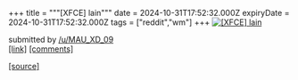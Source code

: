 +++
title = """[XFCE] lain"""
date = 2024-10-31T17:52:32.000Z
expiryDate = 2024-10-31T17:52:32.000Z
tags = ["reddit","wm"]
+++
[![[XFCE] lain](https://b.thumbs.redditmedia.com/EWK7I9KwWpsz8zjQOhou3ktUQBfTehqsskuFt3a1NhQ.jpg "[XFCE] lain")](https://www.reddit.com/r/unixporn/comments/1ggkl93/xfce_lain/)

submitted by [/u/MAU\_XD\_09](https://www.reddit.com/user/MAU_XD_09)  
[\[link\]](https://www.reddit.com/gallery/1ggkl93) [\[comments\]](https://www.reddit.com/r/unixporn/comments/1ggkl93/xfce_lain/)

[[source]](https://www.reddit.com/r/unixporn/comments/1ggkl93/xfce_lain/)
